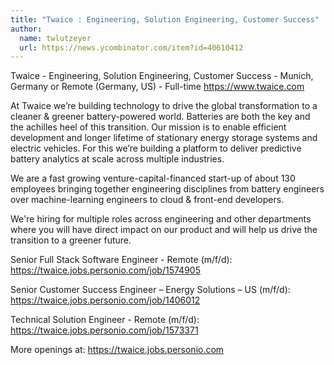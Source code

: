 ```yaml
---
title: "Twaice : Engineering, Solution Engineering, Customer Success"
author:
  name: twlutzeyer
  url: https://news.ycombinator.com/item?id=40610412
---
```

Twaice - Engineering, Solution Engineering, Customer Success - Munich, Germany or Remote (Germany, US) - Full-time <a href="https:&#x2F;&#x2F;www.twaice.com" rel="nofollow">https:&#x2F;&#x2F;www.twaice.com</a>

At Twaice we’re building technology to drive the global transformation to a cleaner &amp; greener battery-powered world. Batteries are both the key and the achilles heel of this transition. Our mission is to enable efficient development and longer lifetime of stationary energy storage systems and electric vehicles. For this we’re building a platform to deliver predictive battery analytics at scale across multiple industries.

We are a fast growing venture-capital-financed start-up of about 130 employees bringing together engineering disciplines from battery engineers over machine-learning engineers to cloud &amp; front-end developers.

We&#x27;re hiring for multiple roles across engineering and other departments where you will have direct impact on our product and will help us drive the transition to a greener future.

Senior Full Stack Software Engineer - Remote (m&#x2F;f&#x2F;d): <a href="https:&#x2F;&#x2F;twaice.jobs.personio.com&#x2F;job&#x2F;1574905" rel="nofollow">https:&#x2F;&#x2F;twaice.jobs.personio.com&#x2F;job&#x2F;1574905</a>

Senior Customer Success Engineer – Energy Solutions – US (m&#x2F;f&#x2F;d): <a href="https:&#x2F;&#x2F;twaice.jobs.personio.com&#x2F;job&#x2F;1406012" rel="nofollow">https:&#x2F;&#x2F;twaice.jobs.personio.com&#x2F;job&#x2F;1406012</a>

Technical Solution Engineer - Remote (m&#x2F;f&#x2F;d): <a href="https:&#x2F;&#x2F;twaice.jobs.personio.com&#x2F;job&#x2F;1573371" rel="nofollow">https:&#x2F;&#x2F;twaice.jobs.personio.com&#x2F;job&#x2F;1573371</a>

More openings at: <a href="https:&#x2F;&#x2F;twaice.jobs.personio.com" rel="nofollow">https:&#x2F;&#x2F;twaice.jobs.personio.com</a>

